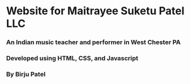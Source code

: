 # Website for Maitrayee Suketu Patel LLC
### An Indian music teacher and performer in West Chester PA
### Developed using HTML, CSS, and Javascript
### By Birju Patel
